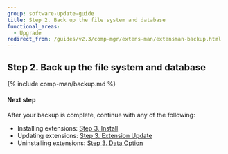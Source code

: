```yaml
---
group: software-update-guide
title: Step 2. Back up the file system and database
functional_areas:
  - Upgrade
redirect_from: /guides/v2.3/comp-mgr/extens-man/extensman-backup.html
---
```


## Step 2. Back up the file system and database

{% include comp-man/backup.md %}

#### Next step

After your backup is complete, continue with any of the following: 

* Installing extensions: [Step 3. Install]({{page.baseurl}}/system-update-upgrade/extension-manager/actions/install.html)
* Updating extensions: [Step 3. Extension Update]({{page.baseurl}}/system-update-upgrade/extension-manager/actions/update.html)
* Uninstalling extensions: [Step 3. Data Option]({{page.baseurl}}/system-update-upgrade/extension-manager/actions/uninstall-data.html)

